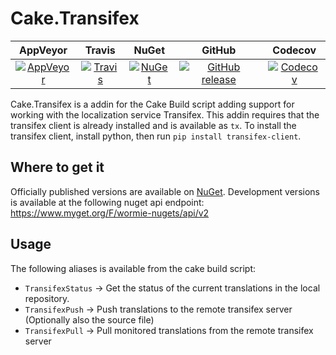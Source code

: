 # Cake.Transifex

| AppVeyor | Travis | NuGet | GitHub | Codecov |
| :------: | :----: | :---: | :----: | :-----: |
| [![AppVeyor](https://img.shields.io/appveyor/ci/AdmiringWorm/cake-transifex.svg)](https://ci.appveyor.com/project/AdmiringWorm/cake-transifex) | [![Travis](https://img.shields.io/travis/WormieCorp/Cake.Transifex.svg)](https://travis-ci.org/WormieCorp/Cake.Transifex) | [![NuGet](https://img.shields.io/nuget/v/Cake.Transifex.svg)](https://www.nuget.org/packages/Cake.Transifex/) | [![GitHub release](https://img.shields.io/github/release/WormieCorp/Cake.Transifex.svg)](https://github.com/WormieCorp/Cake.Transifex/releases) | [![Codecov](https://codecov.io/github/WormieCorp/Cake.Transifex/coverage.svg)](https://codecov.io/github/WormieCorp/Cake.Transifex) |

Cake.Transifex is a addin for the Cake Build script adding support for working with the localization service Transifex.
This addin requires that the transifex client is already installed and is available as `tx`.
To install the transifex client, install python, then run `pip install transifex-client`.


## Where to get it
Officially published versions are available on [NuGet](https://www.nuget.org/packages/Cake.Transifex/).
Development versions is available at the following nuget api endpoint: <https://www.myget.org/F/wormie-nugets/api/v2>


## Usage
The following aliases is available from the cake build script:
- `TransifexStatus` -> Get the status of the current translations in the local repository.
- `TransifexPush`   -> Push translations to the remote transifex server (Optionally also the source file)
- `TransifexPull`   -> Pull monitored translations from the remote transifex server
